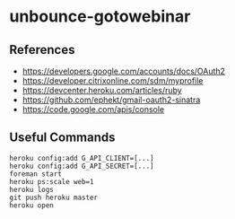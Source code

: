 # unbounce-gotowebinar

## References

 - https://developers.google.com/accounts/docs/OAuth2
 - https://developer.citrixonline.com/sdm/myprofile
 - https://devcenter.heroku.com/articles/ruby
 - https://github.com/ephekt/gmail-oauth2-sinatra
 - https://code.google.com/apis/console

## Useful Commands

    heroku config:add G_API_CLIENT=[...]
    heroku config:add G_API_SECRET=[...]
    foreman start
    heroku ps:scale web=1
    heroku logs
    git push heroku master
    heroku open
